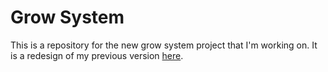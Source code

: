 # Grow System

This is a repository for the new grow system project that I'm working on.  It is a redesign of my previous version [here][1].

[1]: https://github.com/jmw5598/gro-light-automation

